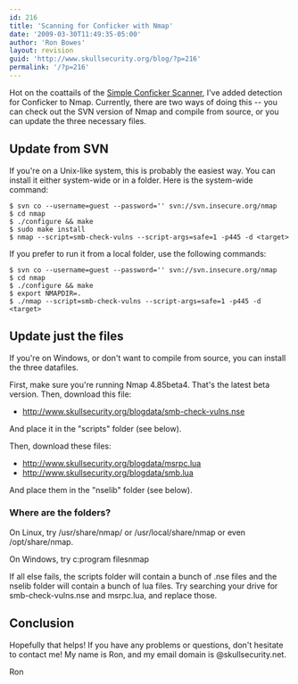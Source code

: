 ```yaml
---
id: 216
title: 'Scanning for Conficker with Nmap'
date: '2009-03-30T11:49:35-05:00'
author: 'Ron Bowes'
layout: revision
guid: 'http://www.skullsecurity.org/blog/?p=216'
permalink: '/?p=216'
---
```


Hot on the coattails of the [Simple Conficker Scanner](http://iv.cs.uni-bonn.de/wg/cs/applications/containing-conficker), I've added detection for Conficker to Nmap. Currently, there are two ways of doing this -- you can check out the SVN version of Nmap and compile from source, or you can update the three necessary files.

##  Update from SVN

If you're on a Unix-like system, this is probably the easiest way. You can install it either system-wide or in a folder. Here is the system-wide command:

```
$ svn co --username=guest --password='' svn://svn.insecure.org/nmap
$ cd nmap
$ ./configure && make
$ sudo make install
$ nmap --script=smb-check-vulns --script-args=safe=1 -p445 -d <target>
```

If you prefer to run it from a local folder, use the following commands:

```
$ svn co --username=guest --password='' svn://svn.insecure.org/nmap
$ cd nmap
$ ./configure && make
$ export NMAPDIR=.
$ ./nmap --script=smb-check-vulns --script-args=safe=1 -p445 -d <target>
```

## Update just the files

If you're on Windows, or don't want to compile from source, you can install the three datafiles.

First, make sure you're running Nmap 4.85beta4. That's the latest beta version. Then, download this file:

- <http://www.skullsecurity.org/blogdata/smb-check-vulns.nse>

And place it in the "scripts" folder (see below).

Then, download these files:

- http://www.skullsecurity.org/blogdata/msrpc.lua
- http://www.skullsecurity.org/blogdata/smb.lua

And place them in the "nselib" folder (see below).

### Where are the folders?

On Linux, try /usr/share/nmap/ or /usr/local/share/nmap or even /opt/share/nmap.

On Windows, try c:program filesnmap

If all else fails, the scripts folder will contain a bunch of .nse files and the nselib folder will contain a bunch of lua files. Try searching your drive for smb-check-vulns.nse and msrpc.lua, and replace those.

## Conclusion

Hopefully that helps! If you have any problems or questions, don't hesitate to contact me! My name is Ron, and my email domain is @skullsecurity.net.

Ron